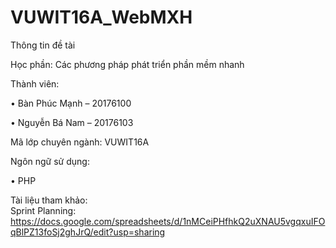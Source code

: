 # VUWIT16A_WebMXH
Thông tin đề tài

Học phần: Các phương pháp phát triển phần mềm nhanh

Thành viên:

•	Bàn Phúc Mạnh – 20176100

•	Nguyễn Bá Nam – 20176103

Mã lớp chuyên ngành: VUWIT16A

Ngôn ngữ sử dụng: 

•	PHP

Tài liệu tham khảo: </br>
Sprint Planning: https://docs.google.com/spreadsheets/d/1nMCeiPHfhkQ2uXNAU5vgqxuIFOqBlPZ13foSj2ghJrQ/edit?usp=sharing
